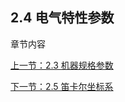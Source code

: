 ## 2.4 电气特性参数
章节内容

[上一节：2.3 机器规格参数](2.3-MechanicalStructureParameter.md)

[下一节：2.5 笛卡尔坐标系](2.5-CoordinateSystem.md)